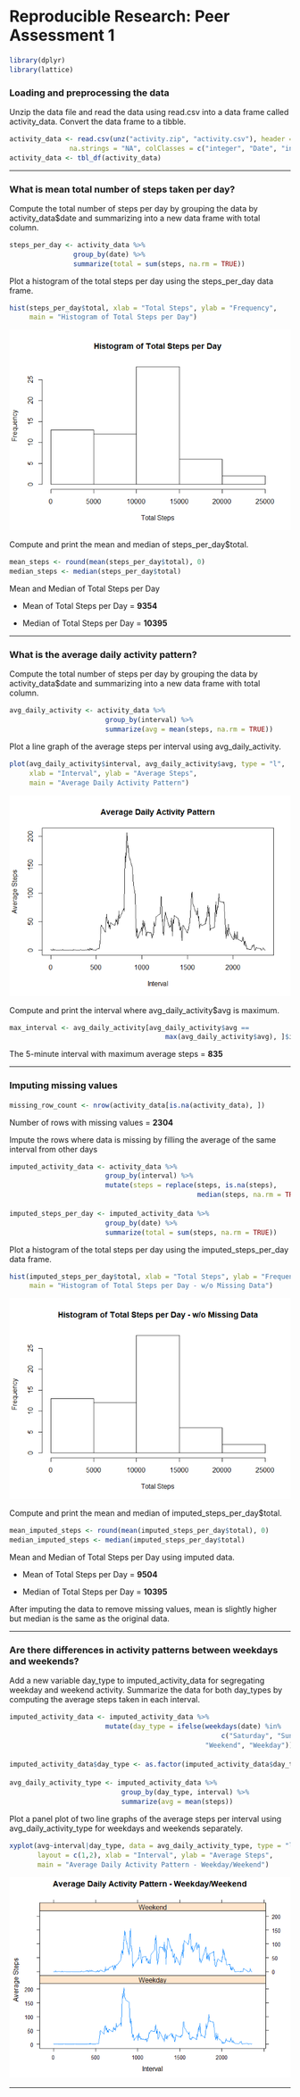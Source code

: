 # Reproducible Research: Peer Assessment 1
  
  

```r
library(dplyr)
library(lattice)
```

### Loading and preprocessing the data

Unzip the data file and read the data using read.csv into a data frame called activity_data. Convert the data frame to a tibble.  


```r
activity_data <- read.csv(unz("activity.zip", "activity.csv"), header = TRUE, 
               na.strings = "NA", colClasses = c("integer", "Date", "integer"))
activity_data <- tbl_df(activity_data)
```
  
  
***  
  
### What is mean total number of steps taken per day?

Compute the total number of steps per day by grouping the data by activity_data$date and summarizing into a new data frame with total column.  


```r
steps_per_day <- activity_data %>% 
                group_by(date) %>%
                summarize(total = sum(steps, na.rm = TRUE))
```
  
  
Plot a histogram of the total steps per day using the steps_per_day data frame.  


```r
hist(steps_per_day$total, xlab = "Total Steps", ylab = "Frequency", 
     main = "Histogram of Total Steps per Day")
```

![](PA1_template_files/figure-html/HistogramStepsPerDay-1.png)<!-- -->
  
  
Compute and print the mean and median of steps_per_day$total.  


```r
mean_steps <- round(mean(steps_per_day$total), 0)
median_steps <- median(steps_per_day$total)
```
  
  
Mean and Median of Total Steps per Day

- Mean of Total Steps per Day = **9354**  
  
- Median of Total Steps per Day = **10395**  
  
  
***  
  
### What is the average daily activity pattern?
  
  
Compute the total number of steps per day by grouping the data by activity_data$date and summarizing into a new data frame with total column.  


```r
avg_daily_activity <- activity_data %>% 
                        group_by(interval) %>% 
                        summarize(avg = mean(steps, na.rm = TRUE))
```

  
  
Plot a line graph of the average steps per interval using avg_daily_activity.  


```r
plot(avg_daily_activity$interval, avg_daily_activity$avg, type = "l", 
     xlab = "Interval", ylab = "Average Steps", 
     main = "Average Daily Activity Pattern")
```

![](PA1_template_files/figure-html/PlottingActivityPattern-1.png)<!-- -->
  
  
Compute and print the interval where avg_daily_activity$avg is maximum.  


```r
max_interval <- avg_daily_activity[avg_daily_activity$avg == 
                                       max(avg_daily_activity$avg), ]$interval
```

  
The 5-minute interval with maximum average steps = **835**  
  
  
***  
  
### Imputing missing values


```r
missing_row_count <- nrow(activity_data[is.na(activity_data), ])
```
  
  
Number of rows with missing values = **2304**  
  
Impute the rows where data is missing by filling the average of the same interval from other days


```r
imputed_activity_data <- activity_data %>% 
                        group_by(interval) %>% 
                        mutate(steps = replace(steps, is.na(steps), 
                                               median(steps, na.rm = TRUE)))

imputed_steps_per_day <- imputed_activity_data %>% 
                        group_by(date) %>%
                        summarize(total = sum(steps, na.rm = TRUE))
```
  
  
Plot a histogram of the total steps per day using the imputed_steps_per_day data frame.  


```r
hist(imputed_steps_per_day$total, xlab = "Total Steps", ylab = "Frequency", 
     main = "Histogram of Total Steps per Day - w/o Missing Data")
```

![](PA1_template_files/figure-html/HistogramImputedStepsPerDay-1.png)<!-- -->
  
  
Compute and print the mean and median of imputed_steps_per_day$total.  


```r
mean_imputed_steps <- round(mean(imputed_steps_per_day$total), 0)
median_imputed_steps <- median(imputed_steps_per_day$total)
```
  
  
Mean and Median of Total Steps per Day using imputed data.

- Mean of Total Steps per Day = **9504**  
  
- Median of Total Steps per Day = **10395**  
  
  
After imputing the data to remove missing values, mean is slightly higher but median is the same as the original data.  
  
***  
  
### Are there differences in activity patterns between weekdays and weekends?

Add a new variable day_type to imputed_activity_data for segregating weekday and weekend activity. Summarize the data for both day_types by computing the average steps taken in each interval. 


```r
imputed_activity_data <- imputed_activity_data %>% 
                        mutate(day_type = ifelse(weekdays(date) %in% 
                                                     c("Saturday", "Sunday"), 
                                                 "Weekend", "Weekday"))

imputed_activity_data$day_type <- as.factor(imputed_activity_data$day_type)

avg_daily_activity_type <- imputed_activity_data %>% 
                            group_by(day_type, interval) %>% 
                            summarize(avg = mean(steps))
```
  
  
Plot a panel plot of two line graphs of the average steps per interval using avg_daily_activity_type for weekdays and weekends separately.  


```r
xyplot(avg~interval|day_type, data = avg_daily_activity_type, type = "l", 
       layout = c(1,2), xlab = "Interval", ylab = "Average Steps", 
       main = "Average Daily Activity Pattern - Weekday/Weekend")
```

![](PA1_template_files/figure-html/PlottingActivityPatternByDayType-1.png)<!-- -->
  
  
***  
  
